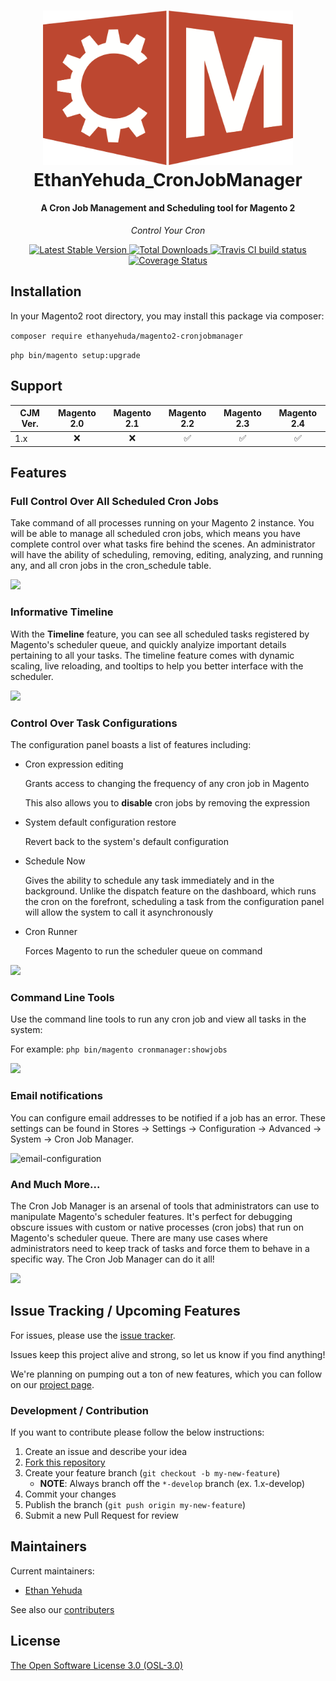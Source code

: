 <h1 align="center">
  <img src="https://raw.githubusercontent.com/Ethan3600/randomStuff/master/Images/logo1.png" alt="Cron Job Manager" width="400">
  <br>
  EthanYehuda_CronJobManager
  <br>
</h1>

<h4 align="center">A Cron Job Management and Scheduling tool for Magento 2</h4>

<p align="center"><i>Control Your Cron</i></p>

<p align="center">
  <a href="https://packagist.org/packages/ethanyehuda/magento2-cronjobmanager">
    <img src="https://poser.pugx.org/ethanyehuda/magento2-cronjobmanager/v/stable"
         alt="Latest Stable Version">
  </a>
  <a href="https://packagist.org/packages/ethanyehuda/magento2-cronjobmanager/stats">
    <img src="https://poser.pugx.org/ethanyehuda/magento2-cronjobmanager/downloads"
         alt="Total Downloads">
  </a>
  <a href="https://travis-ci.org/Ethan3600/magento2-CronjobManager">
    <img src="https://travis-ci.org/Ethan3600/magento2-CronjobManager.svg?branch=1.x"
         alt="Travis CI build status">
  </a>
  <a href='https://coveralls.io/github/Ethan3600/magento2-CronjobManager'>
    <img src='https://coveralls.io/repos/github/Ethan3600/magento2-CronjobManager/badge.svg' alt='Coverage Status' />
  </a>
</p>

## Installation

In your Magento2 root directory, you may install this package via composer:

`composer require ethanyehuda/magento2-cronjobmanager`

`php bin/magento setup:upgrade`


## Support

CJM Ver. | Magento 2.0 | Magento 2.1 | Magento 2.2 | Magento 2.3 | Magento 2.4
--- | :---: | :---: | :---: | :---: | :---:
1.x | :x: | :x: | :white_check_mark: | :white_check_mark: | :white_check_mark:


## Features

### Full Control Over All Scheduled Cron Jobs


Take command of all processes running on your Magento 2 instance. You will be able to manage all scheduled cron jobs, which means you have complete control over what tasks fire behind the scenes. An administrator will have the ability of scheduling, removing, editing, analyzing, and running any, and all cron jobs in the cron_schedule table.

<img src="https://user-images.githubusercontent.com/6549623/39410796-d3ec4e72-4bcb-11e8-85ef-325e8a580df2.png"/>

### Informative Timeline

With the **Timeline** feature, you can see all scheduled tasks registered by Magento's scheduler queue, and quickly analyize important details pertaining to all your tasks. The timeline feature comes with dynamic scaling, live reloading, and tooltips to help you better interface with the scheduler.

<img src="https://user-images.githubusercontent.com/6549623/39410783-98b957fa-4bcb-11e8-9290-71c6597ef828.png"/>


### Control Over Task Configurations

The configuration panel boasts a list of features including:

* Cron expression editing

   Grants access to changing the frequency of any cron job in Magento

   This also allows you to **disable** cron jobs by removing the expression

* System default configuration restore

   Revert back to the system's default configuration

* Schedule Now

   Gives the ability to schedule any task immediately and in the background. Unlike the dispatch feature on the dashboard, which runs the cron on the forefront, scheduling a task from the configuration panel will allow the system to call it asynchronously

* Cron Runner

   Forces Magento to run the scheduler queue on command

<img src="https://user-images.githubusercontent.com/6549623/39410809-0163ad00-4bcc-11e8-9357-2d1e80c079af.png"/>

### Command Line Tools

Use the command line tools to run any cron job and view all tasks in the system:

For example: `php bin/magento cronmanager:showjobs`

<img src="https://user-images.githubusercontent.com/6549623/39410837-41f1b060-4bcc-11e8-8b98-7d7253662d5c.png"/>

### Email notifications

You can configure email addresses to be notified if a job has an error.
These settings can be found in Stores -> Settings -> Configuration -> Advanced -> System -> Cron Job Manager.

![email-configuration](https://user-images.githubusercontent.com/367320/60760081-a3970000-a02f-11e9-9615-3eb6c3bd9adb.png)

### And Much More...

The Cron Job Manager is an arsenal of tools that administrators can use to manipulate Magento's scheduler features. It's perfect for debugging obscure issues with custom or native processes (cron jobs) that run on Magento's scheduler queue. There are many use cases where administrators need to keep track of tasks and force them to behave in a specific way. The Cron Job Manager can do it all!

<img src="https://user-images.githubusercontent.com/6549623/39410850-78ca374c-4bcc-11e8-9405-88917a72b5be.png"/>

## Issue Tracking / Upcoming Features

For issues, please use the [issue tracker](https://github.com/Ethan3600/magento2-CronjobManager/issues).

Issues keep this project alive and strong, so let us know if you find anything!

We're planning on pumping out a ton of new features, which you can follow on our [project page](https://github.com/Ethan3600/magento2-CronjobManager/projects/1).

### Development / Contribution

If you want to contribute please follow the below instructions:

1. Create an issue and describe your idea
2. [Fork this repository](https://github.com/Ethan3600/magento2-CronjobManager/fork)
3. Create your feature branch (`git checkout -b my-new-feature`)
    * **NOTE**: Always branch off the `*-develop` branch (ex. 1.x-develop)
4. Commit your changes
5. Publish the branch (`git push origin my-new-feature`)
6. Submit a new Pull Request for review

## Maintainers

Current maintainers:

* [Ethan Yehuda](https://github.com/ethan3600)

See also our [contributers](https://github.com/Ethan3600/magento2-CronjobManager/graphs/contributors)


## License

[The Open Software License 3.0 (OSL-3.0)](https://opensource.org/licenses/OSL-3.0)
